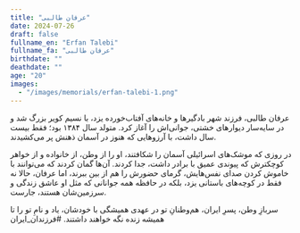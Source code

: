 ```yaml
---
title: "عرفان طالبی"
date: 2024-07-26
draft: false
fullname_en: "Erfan Talebi"
fullname_fa: "عرفان طالبی"
birthdate: ""
deathdate: ""
age: "20"
images:
  - "/images/memorials/erfan-talebi-1.png"
---
```


عرفان طالبی، فرزند شهر بادگیرها و خانه‌های آفتاب‌خورده یزد، با نسیم کویر بزرگ شد و در سایه‌سار دیوارهای خشتی، جوانی‌اش را آغاز کرد. متولد سال ۱۳۸۴ بود؛ فقط بیست سال داشت، با آرزوهایی که هنوز در آسمان ذهنش پر می‌کشیدند.

در روزی که موشک‌های اسرائیلی آسمان را شکافتند، او را از وطن، از خانواده و از خواهر کوچکترش که پیوندی عمیق با برادر داشت، جدا کردند. آن‌ها گمان کردند که می‌توانند با خاموش کردن صدای نفس‌هایش، گرمای حضورش را هم از بین ببرند، اما عرفان، حالا نه فقط در کوچه‌های باستانی یزد، بلکه در حافظه همه جوانانی که مثل او عاشق زندگی و سرزمین‌شان هستند، جار‌ست. 

سربازِ وطن، پسرِ ایران، هم‌وطنانِ تو در عهدی همیشگی با خودشان، یاد و نامِ تو را تا همیشه زنده نگه خواهند داشتند. 
#فرزندان_ایران
